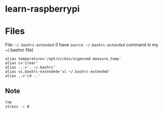 # learn-raspberrypi


# Files

File: `~/.bashrc-extended` (I have `source ~/.bashrc-extended` command in my ~/.bashrc file)

```
alias temperature='/opt/vc/bin/vcgencmd measure_temp'
alias c='clear'
alias ...='. ~/.bashrc'
alias vi.bashrc-extended='vi ~/.bashrc-extended'
alias ..='cd ..'
```


## Note

```bash
top
stress -c 8
```
